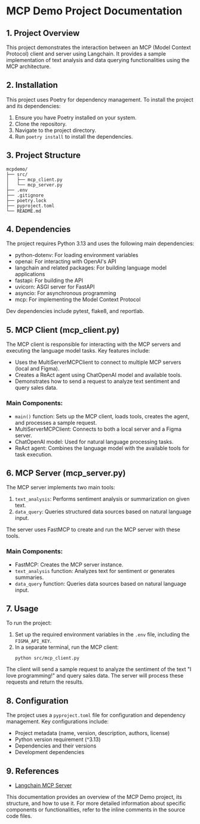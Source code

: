 # MCP Demo Project Documentation

## 1. Project Overview

This project demonstrates the interaction between an MCP (Model Context Protocol) client and server using Langchain. It provides a sample implementation of text analysis and data querying functionalities using the MCP architecture.

## 2. Installation

This project uses Poetry for dependency management. To install the project and its dependencies:

1. Ensure you have Poetry installed on your system.
2. Clone the repository.
3. Navigate to the project directory.
4. Run `poetry install` to install the dependencies.

## 3. Project Structure

```
mcpdemo/
├── src/
│   ├── mcp_client.py
│   └── mcp_server.py
├── .env
├── .gitignore
├── poetry.lock
├── pyproject.toml
└── README.md
```

## 4. Dependencies

The project requires Python 3.13 and uses the following main dependencies:

- python-dotenv: For loading environment variables
- openai: For interacting with OpenAI's API
- langchain and related packages: For building language model applications
- fastapi: For building the API
- uvicorn: ASGI server for FastAPI
- asyncio: For asynchronous programming
- mcp: For implementing the Model Context Protocol

Dev dependencies include pytest, flake8, and reportlab.

## 5. MCP Client (mcp_client.py)

The MCP client is responsible for interacting with the MCP servers and executing the language model tasks. Key features include:

- Uses the MultiServerMCPClient to connect to multiple MCP servers (local and Figma).
- Creates a ReAct agent using ChatOpenAI model and available tools.
- Demonstrates how to send a request to analyze text sentiment and query sales data.

### Main Components:

- `main()` function: Sets up the MCP client, loads tools, creates the agent, and processes a sample request.
- MultiServerMCPClient: Connects to both a local server and a Figma server.
- ChatOpenAI model: Used for natural language processing tasks.
- ReAct agent: Combines the language model with the available tools for task execution.

## 6. MCP Server (mcp_server.py)

The MCP server implements two main tools:

1. `text_analysis`: Performs sentiment analysis or summarization on given text.
2. `data_query`: Queries structured data sources based on natural language input.

The server uses FastMCP to create and run the MCP server with these tools.

### Main Components:

- FastMCP: Creates the MCP server instance.
- `text_analysis` function: Analyzes text for sentiment or generates summaries.
- `data_query` function: Queries data sources based on natural language input.

## 7. Usage

To run the project:

1. Set up the required environment variables in the `.env` file, including the `FIGMA_API_KEY`.
2. In a separate terminal, run the MCP client:
   ```
   python src/mcp_client.py
   ```

The client will send a sample request to analyze the sentiment of the text "I love programming!" and query sales data. The server will process these requests and return the results.

## 8. Configuration

The project uses a `pyproject.toml` file for configuration and dependency management. Key configurations include:

- Project metadata (name, version, description, authors, license)
- Python version requirement (^3.13)
- Dependencies and their versions
- Development dependencies

## 9. References

- [Langchain MCP Server](https://apidog.com/blog/langchain-mcp-server/)

This documentation provides an overview of the MCP Demo project, its structure, and how to use it. For more detailed information about specific components or functionalities, refer to the inline comments in the source code files.